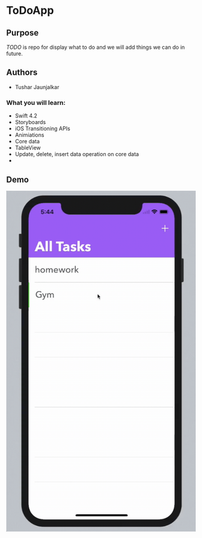 # ToDoApp

## Purpose
_TODO_ is repo for display what to do and we will add things we can do in future.

## Authors
- Tushar Jaunjalkar

### What you will learn:
- Swift 4.2
- Storyboards
- iOS Transitioning APIs
- Animiations
- Core data
- TableView
- Update, delete, insert data operation on core data
-

## Demo
![](todo.gif)
